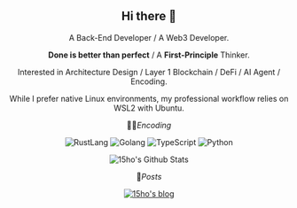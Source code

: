 <div align="center">
<h2> Hi there 👋</h2>


<p>A Back-End Developer / A Web3 Developer.</p>

<p><b>Done is better than perfect</b> / A <b>First-Principle</b> Thinker.</p>

<p>Interested in Architecture Design / Layer 1 Blockchain / DeFi / AI Agent / Encoding.</p>

<p>While I prefer native Linux environments, my professional workflow relies on WSL2 with Ubuntu.</p>

👨‍💻<i>Encoding</i>

<img alt="RustLang" src="https://img.shields.io/badge/-Rust-FFFF?style=social&logo=rust" />
<img alt="Golang" src="https://img.shields.io/badge/-Golang-FFFF?style=social&logo=go" />
<img alt="TypeScript" src="https://img.shields.io/badge/-TypeScript-FFFF?style=social&logo=typescript&logoColor=blue" />
<img alt="Python" src="https://img.shields.io/badge/-Python-FFFF?style=social&logo=python" />

![15ho's Github Stats](https://github-readme-stats.vercel.app/api?username=15ho&count_private=true&show_icons=true&bg_color=000000&text_color=D9E0EE&icon_color=B0E0E6&title_color=00FFFF)

📝<i>Posts</i>

[![15ho's blog](https://img.shields.io/badge/15ho%27s%20Blog-8A2BE2)](https://15ho.github.io)
</div>
